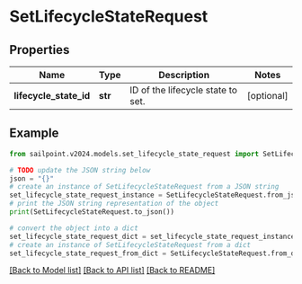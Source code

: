 # SetLifecycleStateRequest


## Properties

Name | Type | Description | Notes
------------ | ------------- | ------------- | -------------
**lifecycle_state_id** | **str** | ID of the lifecycle state to set. | [optional] 

## Example

```python
from sailpoint.v2024.models.set_lifecycle_state_request import SetLifecycleStateRequest

# TODO update the JSON string below
json = "{}"
# create an instance of SetLifecycleStateRequest from a JSON string
set_lifecycle_state_request_instance = SetLifecycleStateRequest.from_json(json)
# print the JSON string representation of the object
print(SetLifecycleStateRequest.to_json())

# convert the object into a dict
set_lifecycle_state_request_dict = set_lifecycle_state_request_instance.to_dict()
# create an instance of SetLifecycleStateRequest from a dict
set_lifecycle_state_request_from_dict = SetLifecycleStateRequest.from_dict(set_lifecycle_state_request_dict)
```
[[Back to Model list]](../README.md#documentation-for-models) [[Back to API list]](../README.md#documentation-for-api-endpoints) [[Back to README]](../README.md)


